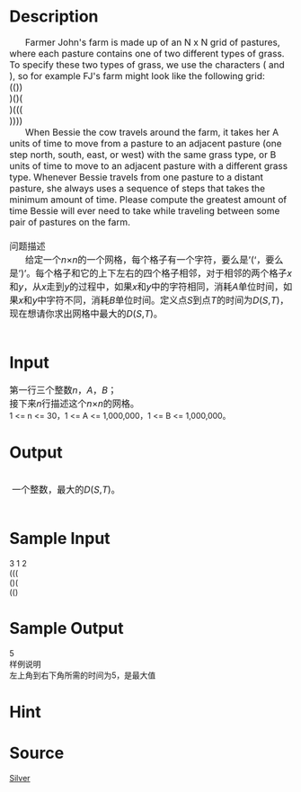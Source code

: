 
# Description

<div class="content"><div style="text-indent: 21pt"><span style="font-size: medium">Farmer John&#39;s farm is made up of an N x N grid of pastures, where each pasture contains one of two different types of grass. To specify these two types of grass, we use the characters ( and ), so for example FJ&#39;s farm might look like the following grid: </span></div>
<div><span style="font-size: medium">(())</span></div>
<div><span style="font-size: medium">)()(</span></div>
<div><span style="font-size: medium">)(((</span></div>
<div><span style="font-size: medium">))))</span></div>
<div style="text-indent: 21pt"><span style="font-size: medium">When Bessie the cow travels around the farm, it takes her A units of time to move from a pasture to an adjacent pasture (one step north, south, east, or west) with the same grass type, or B units of time to move to an adjacent pasture with a different grass type. Whenever Bessie travels from one pasture to a distant pasture, she always uses a sequence of steps that takes the minimum amount of time. Please compute the greatest amount of time Bessie will ever need to take while traveling between some pair of pastures on the farm.</span></div>
<div><span style="font-size: medium"> </span></div>
<div><span style="font-size: medium">问题描述</span></div>
<div style="text-indent: 21pt"><span style="font-size: medium">给定一个<i>n</i>×<i>n</i>的一个网格，每个格子有一个字符，要么是’(‘，要么是’)’。每个格子和它的上下左右的四个格子相邻，对于相邻的两个格子<i>x</i>和<i>y</i>，从<i>x</i>走到<i>y</i>的过程中，如果<i>x</i>和<i>y</i>中的字符相同，消耗<i>A</i>单位时间，如果<i>x</i>和<i>y</i>中字符不同，消耗<i>B</i>单位时间。定义点<i>S</i>到点<i>T</i>的时间为<i>D</i>(<i>S</i>,<i>T</i>)，现在想请你求出网格中最大的<i>D</i>(<i>S</i>,<i>T</i>)。</span></div>
<div><span style="font-size: medium"> </span></div></div>

# Input

<div class="content"><div><span style="font-size: medium">第一行三个整数<i>n</i>，<i>A</i>，<i>B</i>；</span></div>
<div><span style="font-size: medium">接下来<i>n</i>行描述这个<i>n</i>×<i>n</i>的网格。</span></div>
<div>1 &lt;= n &lt;= 30，1 &lt;= A &lt;= 1,000,000，1 &lt;= B &lt;= 1,000,000。</div></div>

# Output

<div class="content"><div> </div>
<div><span style="font-size: medium"> 一个整数，最大的<i>D</i>(<i>S</i>,<i>T</i>)。</span></div>
<div><span style="font-size: medium"> </span></div></div>

# Sample Input

<div class="content"><span class="sampledata">3 1 2<br/>
(((<br/>
()(<br/>
(()</span></div>

# Sample Output

<div class="content"><span class="sampledata">5<br/>
 样例说明<br/>
左上角到右下角所需的时间为5，是最大值</span></div>

# Hint

<div class="content"><p></p></div>

# Source

<div class="content"><p><a href="problemset.php?search=Silver">Silver</a></p></div>

